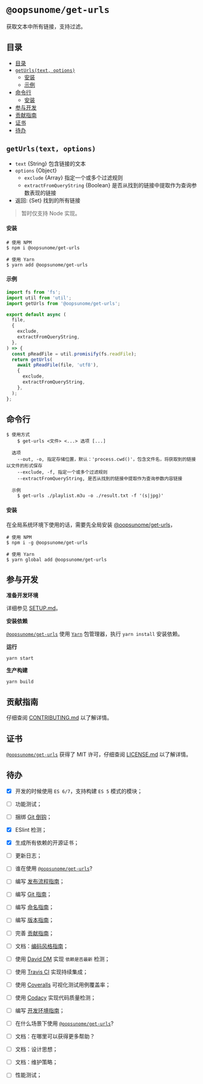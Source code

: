 # `@oopsunome/get-urls`

获取文本中所有链接，支持过滤。

## 目录

- [目录](#目录)
- [`getUrls(text, options)`](#geturlstext-options)
    - [安装](#安装)
    - [示例](#示例)
- [命令行](#命令行)
    - [安装](#安装-1)
- [参与开发](#参与开发)
- [贡献指南](#贡献指南)
- [证书](#证书)
- [待办](#待办)

## `getUrls(text, options)`

- `text` {String} 包含链接的文本
- `options` {Object}
  - `exclude` {Array} 指定一个或多个过滤规则
  - `extractFromQueryString` {Boolean} 是否从找到的链接中提取作为查询参数表现的链接
- 返回: {Set} 找到的所有链接

> 暂时仅支持 Node 实现。

#### 安装
```shell
# 使用 NPM
$ npm i @oopsunome/get-urls

# 使用 Yarn
$ yarn add @oopsunome/get-urls
```

#### 示例
```javascript
import fs from 'fs';
import util from 'util';
import getUrls from '@oopsunome/get-urls';

export default async (
  file,
  {
    exclude,
    extractFromQueryString,
  },
) => {
  const pReadFile = util.promisify(fs.readFile);
  return getUrls(
    await pReadFile(file, 'utf8'),
    {
      exclude,
      extractFromQueryString,
    },
  );
};
```

## 命令行

```
$ 使用方式
    $ get-urls <文件> <...> 选项 [...]

  选项
    --out, -o, 指定存储位置，默认：'process.cwd()'，包含文件名，将获取到的链接以文件的形式保存
    --exclude, -f, 指定一个或多个过滤规则
    --extractFromQueryString, 是否从找到的链接中提取作为查询参数内容链接

  示例
    $ get-urls ./playlist.m3u -o ./result.txt -f '(s|jpg)'
```

#### 安装
在全局系统环境下使用的话，需要先全局安装 [@oopsunome/get-urls][@oopsunome/get-urls]，

```shell
# 使用 NPM
$ npm i -g @oopsunome/get-urls

# 使用 Yarn
$ yarn global add @oopsunome/get-urls
```

## 参与开发

**准备开发环境**

详细参见 [SETUP.md][SETUP.md]。

**安装依赖**

[`@oopsunome/get-urls`][@oopsunome/get-urls] 使用 [`Yarn`](https://yarnpkg.com/zh-Hans/) 包管理器，执行 `yarn install` 安装依赖。

**运行**

```shell
yarn start
```

**生产构建**

```shell
yarn build
```

## 贡献指南

仔细查阅 [CONTRIBUTING.md][贡献指南] 以了解详情。

## 证书

[`@oopsunome/get-urls`][@oopsunome/get-urls] 获得了 MIT 许可，仔细查阅 [LICENSE.md][证书] 以了解详情。

## 待办

- [X] 开发的时候使用 `ES 6/7`，支持构建 `ES 5` 模式的模块；
- [ ] 功能测试；
- [ ] 捆绑 [Git 倒钩][Git倒钩]；
- [X] ESlint 检测；
- [X] 生成所有依赖的开源证书；
- [ ] 更新日志；
- [ ] 谁在使用 [`@oopsunome/get-urls`][@oopsunome/get-urls]?
- [ ] 编写 [发布流程指南][发布流程指南]；
- [ ] 编写 [Git 指南][Git指南]；
- [ ] 编写 [命名指南][命名指南]；
- [ ] 编写 [版本指南][版本指南]；
- [ ] 完善 [贡献指南][贡献指南]；
- [ ] 文档：[编码风格指南][编码风格指南]；
- [ ] 使用 [David DM][DavidDM] 实现 `依赖是否最新` 检测；
- [ ] 使用 [Travis CI][TravisCI] 实现持续集成；
- [ ] 使用 [Coveralls][Coveralls] 可视化测试用例覆盖率；
- [ ] 使用 [Codacy][Codacy] 实现代码质量检测；
- [ ] 编写 [开发环境指南][SETUP.md]；
- [ ] 在什么场景下使用 [`@oopsunome/get-urls`][@oopsunome/get-urls]?
- [ ] 文档：在哪里可以获得更多帮助？
- [ ] 文档：设计思想；
- [ ] 文档：维护策略；
- [ ] 性能测试；



[@oopsunome/get-urls]: https://github.com/iTonyYo/get-urls
[SETUP.md]: https://github.com/iTonyYo/get-urls/blob/master/SETUP.md
[贡献指南]: https://github.com/iTonyYo/get-urls/blob/master/CONTRIBUTING.md
[证书]: https://github.com/iTonyYo/get-urls/blob/master/LICENSE.md

[编码风格指南]: #
[版本指南]: #
[命名指南]: #
[Git指南]: #
[发布流程指南]: #
[Git倒钩]: https://github.com/typicode/husky
[DavidDM]: https://david-dm.org/
[TravisCI]: https://travis-ci.org/
[Coveralls]: https://coveralls.io/
[Codacy]: https://www.codacy.com/
[Node]: https://nodejs.org/
